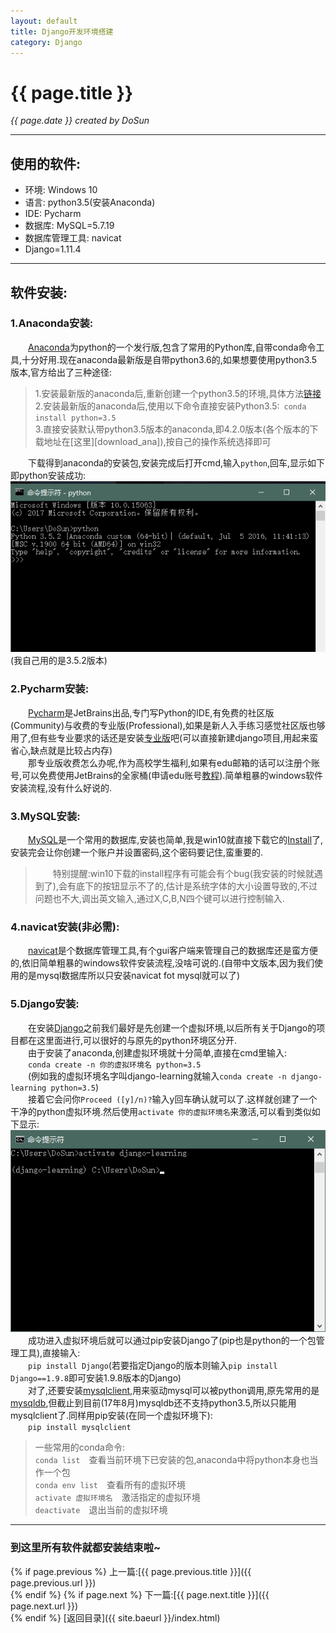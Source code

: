 ```yaml
---
layout: default
title: Django开发环境搭建
category: Django
---
```

# {{ page.title }}  
*{{ page.date }} created by DoSun*  

---
## 使用的软件:  
* 环境: Windows 10
* 语言: python3.5(安装Anaconda)
* IDE: Pycharm
* 数据库: MySQL=5.7.19
* 数据库管理工具: navicat
* Django=1.11.4  
---  

## 软件安装:  

### 1.Anaconda安装:  

&emsp;&emsp;[Anaconda][ana]为python的一个发行版,包含了常用的Python库,自带conda命令工具,十分好用.现在anaconda最新版是自带python3.6的,如果想要使用python3.5版本,官方给出了三种途径:  

>1.安装最新版的anaconda后,重新创建一个python3.5的环境,具体方法[链接][py3env]  
>2.安装最新版的anaconda后,使用以下命令直接安装Python3.5:&ensp;`conda install python=3.5`  
>3.直接安装默认带python3.5版本的anaconda,即4.2.0版本(各个版本的下载地址在[这里][download_ana]),按自己的操作系统选择即可  

&emsp;&emsp;下载得到anaconda的安装包,安装完成后打开cmd,输入`python`,回车,显示如下即python安装成功:  
![python安装测试][img_1]  
(我自己用的是3.5.2版本)  

### 2.Pycharm安装:  

&emsp;&emsp;[Pycharm][pycharm]是JetBrains出品,专门写Python的IDE,有免费的社区版(Community)与收费的专业版(Professional),如果是新人入手练习感觉社区版也够用了,但有些专业要求的话还是安装[专业版][pro_ver]吧(可以直接新建django项目,用起来蛮省心,缺点就是比较占内存)  
&emsp;&emsp;那专业版收费怎么办呢,作为高校学生福利,如果有edu邮箱的话可以注册个账号,可以免费使用JetBrains的全家桶(申请edu账号[教程][edu]).简单粗暴的windows软件安装流程,没有什么好说的.

### 3.MySQL安装:  

&emsp;&emsp;[MySQL][mysql]是一个常用的数据库,安装也简单,我是win10就直接下载它的[Install][mysql_install]了,安装完会让你创建一个账户并设置密码,这个密码要记住,蛮重要的.  
>&emsp;&emsp;特别提醒:win10下载的install程序有可能会有个bug(我安装的时候就遇到了),会有底下的按钮显示不了的,估计是系统字体的大小设置导致的,不过问题也不大,调出英文输入,通过X,C,B,N四个键可以进行控制输入.  

### 4.navicat安装(非必需):  

&emsp;&emsp;[navicat][navicat]是个数据库管理工具,有个gui客户端来管理自己的数据库还是蛮方便的,依旧简单粗暴的windows软件安装流程,没啥可说的.(自带中文版本,因为我们使用的是mysql数据库所以只安装navicat fot mysql就可以了)  

### 5.Django安装:  

&emsp;&emsp;在安装[Django][django]之前我们最好是先创建一个虚拟环境,以后所有关于Django的项目都在这里面进行,可以很好的与原先的python环境区分开.  
&emsp;&emsp;由于安装了anaconda,创建虚拟环境就十分简单,直接在cmd里输入:  
&emsp;&emsp;`conda create -n 你的虚拟环境名 python=3.5`  
&emsp;&emsp;(例如我的虚拟环境名字叫django-learning就输入`conda create -n django-learning python=3.5`)  
&emsp;&emsp;接着它会问你`Proceed ([y]/n)?`输入y回车确认就可以了.这样就创建了一个干净的python虚拟环境.然后使用`activate 你的虚拟环境名`来激活,可以看到类似如下显示:  
![进入虚拟环境][img_2]  
&emsp;&emsp;成功进入虚拟环境后就可以通过pip安装Django了(pip也是python的一个包管理工具),直接输入:  
&emsp;&emsp;`pip install Django`(若要指定Django的版本则输入`pip install Django==1.9.8`即可安装1.9.8版本的Django)  
&emsp;&emsp;对了,还要安装[mysqlclient][mysqlclient],用来驱动mysql可以被python调用,原先常用的是[mysqldb][mysqldb],但截止到目前(17年8月)mysqldb还不支持python3.5,所以只能用mysqlclient了.同样用pip安装(在同一个虚拟环境下):  
&emsp;&emsp;`pip install mysqlclient`

>一些常用的conda命令:  
>`conda list`&emsp;查看当前环境下已安装的包,anaconda中将python本身也当作一个包  
>`conda env list`&emsp;查看所有的虚拟环境  
>`activate 虚拟环境名`&emsp;激活指定的虚拟环境  
>`deactivate`&emsp;退出当前的虚拟环境  

---
### 到这里所有软件就都安装结束啦~  
{% if page.previous %}
上一篇:[{{ page.previous.title }}]({{ page.previous.url }})  
{% endif %}
{% if page.next %}
下一篇:[{{ page.next.title }}]({{ page.next.url }})  
{% endif %}
[返回目录]({{ site.baeurl }}/index.html)  


[ana]: https://www.continuum.io/downloads "anaconda官网"
[py3env]: https://conda.io/docs/py2or3.html "anaconda创建python环境"  
[download_env]: https://repo.continuum.io/archive/ "anaconda各个版本下载地址"  
[pycharm]: https://www.jetbrains.com/pycharm/ "Pycharm官网"  
[pro_ver]: https://www.jetbrains.com/pycharm/download/#section=windows "Pycharm下载"
[edu]: null "有时间再写"
[mysql]: https://www.mysql.com/ "MySQL官网"
[navicat]: https://www.navicat.com/en/products/navicat-for-mysql "navicat"
[mysql_install]: https://dev.mysql.com/downloads/installer/ "MySQL Install"  
[mysqlclient]: https://pypi.python.org/pypi/mysqlclient "mysqlclient"  
[mysqldb]: http://mysql-python.sourceforge.net/MySQLdb.html "mysqldb"
[django]: https://www.djangoproject.com/ "django官网"  

[img_1]: /assets/article_img/2017-08-11/python_test.png "python测试截图"
[img_2]: /assets/article_img/2017-08-11/env.jpg "进入虚拟环境"